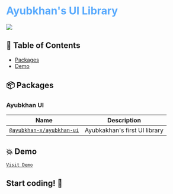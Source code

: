 <h1 style="color: #57A9FD">Ayubkhan's UI Library</h1>



<img src="https://downloader.disk.yandex.ru/preview/1fd77d55c683660fefe645acf8381c1566b6abdb095dce99dc5d5b9acddf9b01/63d192ec/YGSrIS0tPiO60Sda-t8Nmxv46PL6bVh5-Bi6GYUpHtv2MFcrlYU1tuCSImm3d7UKZLaYYNCM_o4Gwsj-QkDGDQ%3D%3D?uid=0&filename=%D0%A1%D0%BD%D0%B8%D0%BC%D0%BE%D0%BA%20%D1%8D%D0%BA%D1%80%D0%B0%D0%BD%D0%B0%20%D0%BE%D1%82%202023-01-25%2021-36-10.png&disposition=inline&hash=&limit=0&content_type=image%2Fpng&owner_uid=0&tknv=v2&size=2048x2048" />


## 🚩 Table of Contents

- [Packages](#-packages)
- [Demo](#-demo)


## 📦 Packages

### Ayubkhan UI

| Name                                                                                  | Description                   |
|---------------------------------------------------------------------------------------|-------------------------------|
| [`@ayubkhan-x/ayubkhan-ui`](https://www.npmjs.com/package/ayubkhan-ui) | Ayubkakhan's first UI library |

## 💥 Demo 
[`Visit Demo`](https://ayubkhans-ui.netlify.app/)

## Start coding! 🎉
